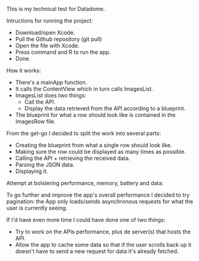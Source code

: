 This is my technical test for Datadome.

Intructions for running the project:

- Download/open Xcode. 
- Pull the Github repository (git pull)
- Open the file with Xcode. 
- Press command and R to run the app. 
- Done. 

How it works:

- There's a mainApp function. 
- It calls the ContentView which in turn calls ImagesList. 
- ImagesList does two things:
  - Call the API. 
  - Display the data retrieved from the API according to a blueprint. 
- The blueprint for what a row should look like is contained in the ImagesRow file. 

From the get-go I decided to split the work into several parts:
- Creating the blueprint from what a single row should look like. 
- Making sure the row could be displayed as many times as possible. 
- Calling the API + retrieving the received data.
- Parsing the JSON data. 
- Displaying it. 

Attempt at bolstering performance, memory, battery and data:

To go further and improve the app's overall performance I decided to try pagination: the App only loads/sends asynchronous requests 
for what the user is currently seeing. 

If I'd have even more time I could have done one of two things:
  - Try to work on the APIs performance, plus de server(s) that hosts the API. 
  - Allow the app to cache some data so that if the user scrolls back up it doesn't have to send a new request for data it's already fetched. 
